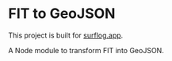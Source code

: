# FIT to GeoJSON

This project is built for [surflog.app](https://surflog.app).

A Node module to transform FIT into GeoJSON.
